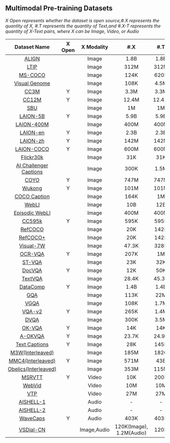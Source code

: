 ## Multimodal Pre-training Datasets

_X  Open represents whether the dataset is open source,#.X represents the quantity of X, #.T represents the quantity of Text,and #.X-T represents the quantity of X-Text pairs, where X can be Image, Video, or Audio_

|                         Dataset Name                         | X Open | X Modality  |           #.X            |  #.T  |       #.X-T       |
| :----------------------------------------------------------: | :----: | :---------: | :----------------------: | :---: | :---------------: |
|          [ALIGN](https://arxiv.org/abs/2102.05918)           |        |    Image    |           1.8B           | 1.8B  |       1.8B        |
|           [LTIP](https://arxiv.org/abs/2204.14198)           |        |    Image    |           312M           | 312M  |       312M        |
|          [MS-COCO](https://arxiv.org/abs/1405.0312)          |        |    Image    |           124K           | 620K  |       620K        |
|      [Visual Genome](https://arxiv.org/abs/1602.07332)       |        |    Image    |           108K           | 4.5M  |       4.5M        |
| [CC3M](https://github.com/google-research-datasets/conceptual-captions) |   Y    |    Image    |           3.3M           | 3.3M  |       3.3M        |
| [CC12M](https://github.com/google-research-datasets/conceptual-12m) |   Y    |    Image    |          12.4M           | 12.4M |       12.4M       |
|  [SBU](https://dl.acm.org/doi/abs/10.5555/2986459.2986587)   |        |    Image    |            1M            |  1M   |        1M         |
|         [LAION-5B](https://laion.ai/blog/laion-5b/)          |   Y    |    Image    |           5.9B           | 5.9B  |       5.9B        |
|        [LAION-400M](https://arxiv.org/abs/2111.02114)        |        |    Image    |           400M           | 400M  |       400M        |
|         [LAION-en](https://laion.ai/blog/laion-5b/)          |   Y    |    Image    |           2.3B           | 2.3B  |       2.3B        |
|         [LAION-zh](https://laion.ai/blog/laion-5b/)          |   Y    |    Image    |           142M           | 142M  |       142M        |
|       [LAION-COCO](https://laion.ai/blog/laion-coco/)        |   Y    |    Image    |           600M           | 600M  |       600M        |
|   [Flickr30k](http://nlp.cs.illinois.edu/Denotation.html)    |        |    Image    |           31K            |  31K  |        31K        |
|  [AI Challenger Captions](https://arxiv.org/abs/1711.06475)  |        |    Image    |           300K           | 1.5M  |       1.5M        |
|      [COYO](https://github.com/kakaobrain/coyo-dataset)      |   Y    |    Image    |           747M           | 747M  |       747M        |
|  [Wukong](https://wukong-dataset.github.io/wukong-dataset/)  |   Y    |    Image    |           101M           | 101M  |       101M        |
|       [COCO Caption](https://arxiv.org/abs/1504.00325)       |        |    Image    |           164K           |  1M   |        1M         |
|          [WebLI](https://arxiv.org/abs/2209.06794)           |        |    Image    |           10B            |  12B  |        12B        |
|      [Episodic WebLI](https://arxiv.org/abs/2305.18565)      |        |    Image    |           400M           | 400M  |       400M        |
|            [CC595k](https://llava-vl.github.io/)             |   Y    |    Image    |           595K           | 595K  |       595K        |
|         [RefCOCO](https://arxiv.org/abs/1608.00272)          |        |    Image    |           20K            | 142K  |       142K        |
|         [RefCOCO+](https://arxiv.org/abs/1608.00272)         |        |    Image    |           20K            | 142K  |       142K        |
|        [Visual-7W](https://arxiv.org/abs/1511.03416)         |        |    Image    |          47.3K           | 328K  |       328K        |
|            [OCR-VQA](https://ocr-vqa.github.io/)             |   Y    |    Image    |           207K           |  1M   |        1M         |
|          [ST-VQA](https://arxiv.org/abs/2112.12494)          |        |    Image    |           23K            |  32K  |        32K        |
|              [DocVQA](https://www.docvqa.org/)               |   Y    |    Image    |           12K            |  50K  |        50K        |
|         [TextVQA](https://arxiv.org/abs/1904.08920)          |        |    Image    |          28.4K           | 45.3K |       45.3K       |
|             [DataComp](https://www.datacomp.ai/)             |   Y    |    Image    |           1.4B           | 1.4B  |       1.4B        |
|           [GQA](https://arxiv.org/abs/1902.00751)            |        |    Image    |           113K           |  22M  |        22M        |
|           [VGQA](https://arxiv.org/abs/1602.07332)           |        |    Image    |           108K           | 1.7M  |       1.7M        |
|               [VQA-v2](https://visualqa.org/)                |   Y    |    Image    |           265K           | 1.4M  |       1.4M        |
|           [DVQA](https://arxiv.org/abs/1801.08163)           |        |    Image    |           300K           | 3.5M  |       3.5M        |
|             [OK-VQA](https://okvqa.allenai.org/)             |   Y    |    Image    |           14K            |  14K  |        14K        |
|     [A-OKVQA](https://allenai.org/project/a-okvqa/home)      |   Y    |    Image    |          23.7K           | 24.9K |       24.9K       |
|        [Text Captions](https://textvqa.org/textcaps/)        |   Y    |    Image    |           28K            | 145K  |       145K        |
|     [M3W(Interleaved)](https://arxiv.org/abs/2204.14198)     |        |    Image    |           185M           | 182G  | 43.3M(Instances)  |
|     [MMC4(Interleaved)](https://github.com/allenai/mmc4)     |   Y    |    Image    |           571M           |  43B  | 101.2M(Instances) |
|   [Obelics(Interleaved)](https://arxiv.org/abs/2306.16527)   |        |    Image    |           353M           | 115M  |  141M(Instances)  |
| [MSRVTT](https://www.microsoft.com/en-us/research/publication/msr-vtt-a-large-video-description-dataset-for-bridging-video-and-language/) |   Y    |    Video    |           10K            | 200K  |       200K        |
|          [WebVid](https://arxiv.org/abs/2104.00650)          |        |    Video    |           10M            |  10M  |        10M        |
|           [VTP](https://arxiv.org/abs/2204.14198)            |        |    Video    |           27M            |  27M  |        27M        |
|        [AISHELL-1](https://arxiv.org/abs/2305.04160)         |        |    Audio    |            -             |   -   |       128K        |
|        [AISHELL-2](https://arxiv.org/abs/2305.04160)         |        |    Audio    |            -             |   -   |        1M         |
|       [WaveCaps](https://github.com/XinhaoMei/WavCaps)       |   Y    |    Audio    |           403K           | 403K  |       403K        |
|        [VSDial-CN](https://arxiv.org/abs/2305.19972)         |        | Image,Audio | 120K(Image), 1.2M(Audio) | 120K  |       1.2M        |
